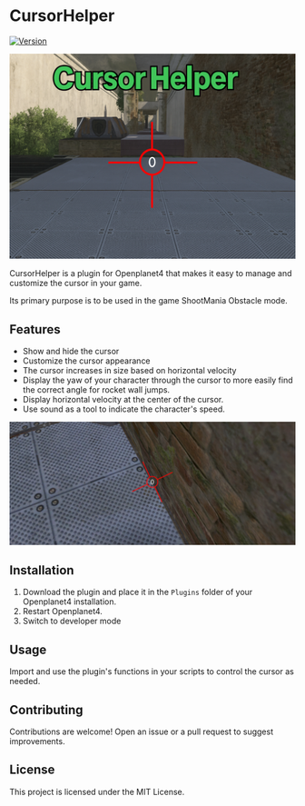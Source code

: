 # CursorHelper
[![Version](https://img.shields.io/badge/version-1.0.0-blue.svg)](#)

![Presentation_1](assets/images/Presentation_1.png)

CursorHelper is a plugin for Openplanet4 that makes it easy to manage and customize the cursor in your game.

Its primary purpose is to be used in the game ShootMania Obstacle mode.

## Features

- Show and hide the cursor
- Customize the cursor appearance
- The cursor increases in size based on horizontal velocity
- Display the yaw of your character through the cursor to more easily find the correct angle for rocket wall jumps.
- Display horizontal velocity at the center of the cursor.
- Use sound as a tool to indicate the character's speed.

![Presentation_1](assets/images/Presentation_2.png)

## Installation

1. Download the plugin and place it in the `Plugins` folder of your Openplanet4 installation.
2. Restart Openplanet4.
3. Switch to developer mode

## Usage

Import and use the plugin's functions in your scripts to control the cursor as needed.

## Contributing

Contributions are welcome! Open an issue or a pull request to suggest improvements.

## License

This project is licensed under the MIT License.
